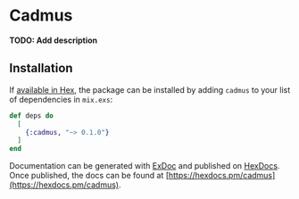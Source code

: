 # Cadmus

**TODO: Add description**

## Installation

If [available in Hex](https://hex.pm/docs/publish), the package can be installed
by adding `cadmus` to your list of dependencies in `mix.exs`:

```elixir
def deps do
  [
    {:cadmus, "~> 0.1.0"}
  ]
end
```

Documentation can be generated with [ExDoc](https://github.com/elixir-lang/ex_doc)
and published on [HexDocs](https://hexdocs.pm). Once published, the docs can
be found at [https://hexdocs.pm/cadmus](https://hexdocs.pm/cadmus).

